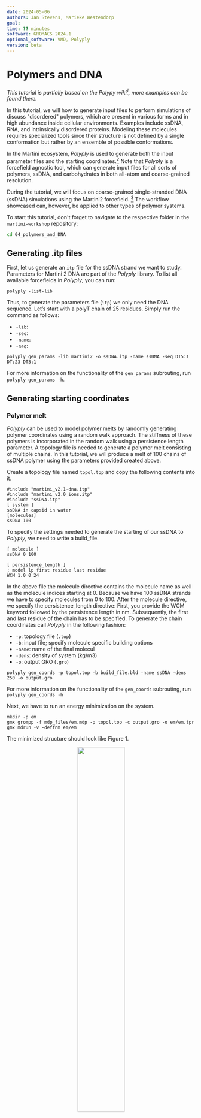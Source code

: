 ```yaml
---
date: 2024-05-06
authors: Jan Stevens, Marieke Westendorp
goal:
time: ?? minutes
software: GROMACS 2024.1
optional_software: VMD, Polyply
version: beta
---
```


# Polymers and DNA

*This tutorial is partially based on the Polypy wiki[^ PolyplyWiki], more examples can be found there.*

In this tutorial, we will how to generate input files to perform simulations of discuss "disordered" polymers, which are present in various forms and in high abundance inside cellular environments. Examples include ssDNA, RNA, and intrinsically disordered proteins. Modeling these molecules requires specialized tools since their structure is not defined by a single conformation but rather by an ensemble of possible conformations.

In the Martini ecosystem, _Polyply_ is used to generate both the input parameter files and the starting coordinates.[^polyply] Note that _Polyply_ is a forcefield agnostic tool, which can generate input files for all sorts of polymers, ssDNA, and carbohydrates in both all-atom and coarse-grained resolution.

During the tutorial, we will focus on coarse-grained single-stranded DNA (ssDNA) simulations using the Martini2 forcefield. [^martini2] The workflow showcased can, however, be applied to other types of polymer systems.

To start this tutorial, don't forget to navigate to the respective folder in the `martini-workshop` repository:

```sh
cd 04_polymers_and_DNA
```

## Generating .itp files

First, let us generate an `itp` file for the ssDNA strand we want to study. Parameters for Martini 2 DNA are part of the _Polyply_ library. To list all available forcefields in _Polyply_, you can run:

```{execute}
polyply -list-lib
```

Thus, to generate the parameters file (`itp`) we only need the DNA sequence. Let’s start with a polyT chain of 25 residues. Simply run the command as follows:

- `-lib`:
- `-seq`:
- `-name`:
- `-seq`:
```{execute}
polyply gen_params -lib martini2 -o ssDNA.itp -name ssDNA -seq DT5:1 DT:23 DT3:1
```

For more information on the functionality of the `gen_params` subrouting, run `polyply gen_params -h`.


## Generating starting coordinates

### Polymer melt

_Polyply_ can be used to model polymer melts by randomly generating polymer coordinates using a random walk approach. The stiffness of these polymers is incorporated in the random walk using a persistence length parameter. A topology file is needed to generate a polymer melt consisting of multiple chains. In this tutorial, we will produce a melt of 100 chains of ssDNA polymer using the parameters provided created above.<br>

Create a topology file named `topol.top` and copy the following contents into it.

```text
#include "martini_v2.1-dna.itp"
#include "martini_v2.0_ions.itp"
#include "ssDNA.itp"
[ system ]
ssDNA in capsid in water
[molecules]
ssDNA 100
```

To specify the settings needed to generate the starting of our ssDNA to _Polyply_, we need to write a build_file.

```
[ molecule ]
ssDNA 0 100

[ persistence_length ]
; model lp first residue last residue
WCM 1.0 0 24
```

In the above file the molecule directive contains the molecule name as well as the molecule indices starting at 0. Because we have 100 ssDNA strands we have to specify molecules from 0 to 100. After the molecule directive, we specify the persistence_length directive: First, you provide the WCM keyword followed by the persistence length in nm. Subsequently, the first and last residue of the chain has to be specified. To generate the chain coordinates call _Polyply_ in the following fashion:

- `-p`: topology file (`.top`)
- `-b`: input file; specify molecule specific building options
- `-name`: name of the final molecul
- `-dens`: density of system (kg/m3)
- `-o`: output GRO (`.gro`)
```{execute}
polyply gen_coords -p topol.top -b build_file.bld -name ssDNA -dens 250 -o output.gro
```

For more information on the functionality of the `gen_coords` subrouting, run `polyply gen_coords -h`

Next, we have to run an energy minimization on the system.
```
mkdir -p em
gmx grompp -f mdp_files/em.mdp -p topol.top -c output.gro -o em/em.tpr
gmx mdrun -v -deffnm em/em
```
The minimized structure should look like Figure 1.

<div align="center">
<img src="../figures/04_ssDNA_melt.png" width="50%"/>
</div>

*__Figure 1: Polymer melt.__  Starting structure of the polymer melt.*

## Circular polymers
Let us now also have a look at how to make circular ssDNA. The simplest way to proceed is to specify the sequence in `.ig` form that specifies a circular sequence by adding a 2 as the last character of the sequence. 
```
; Circular DNA
Random 25 bp sequence
TCCCGGCGAACTTAAAGTTGTAATG2
```
To generate the circular ssDNA `.itp` file simply run:

```{execute}
polyply gen_params -lib martini2 -o ssDNA.itp -name ssDNA -seqf sequence.ig
```
Next using the topology file from the previous example. Coordinates are generated as before; we just have to add a command line flag that tells _Polyply_ to generate it as a circle, which is done by adding the `-cycles` flag followed by the name of the molecule. To generate the starting coordinates run:

```{execute}
polyply gen_coords -p topol.top -b build_file.bld -name ssDNA -dens 250 -o output.gro -cycles ssDNA
```

Next, we have to run an energy minimization on the system.
```
mkdir -p em
gmx grompp -f mdp_files/em.mdp -p topol.top -c output.gro -o em/em.tpr
gmx mdrun -v -deffnm em/em
```
The minimized structure should look like Figure 2.

<div align="center">
<img src="../figures/04_ssDNA_melt.png" width="50%"/>
</div>

<div align="center">
<img src="../figures/04_ssDNA_melt.png" width="50%"/>
</div>

*__Figure 2: Melt of circular polymers.__  Starting structure of the polymer melt.*

## Confined polymers

To conclude, we will generate ssDNA enclosed inside the model cell envelope we generated in tutorial III. For convenience, we choose to generate a polyT strand of ssDNA.

```{execute}
polyply gen_params -lib martini2 -o ssDNA.itp -name ssDNA -seq DT5:1 DT:1000 DT3:1
```

We will pack a long piece of ssDNA inside a spherical confinement, mimicking the lipid vesicle. To generate the starting structure, a topology file is needed. 

Create a topology file named `topol.top` and copy the following contents into it.

```text
#include "martini_v2.1-dna.itp"
#include "martini_v2.0_ions.itp"
#include "ssDNA.itp"
[ system ]
ssDNA in capsid in water
[molecules]
ssDNA 1
```

To specify the settings needed to generate the starting of our ssDNA to _Polyply_, we need to write a build_file.

```text
[ volumes ]
DT 1

[ molecule ]
ssDNA 0 1
[ sphere ]
DT 0 1002 in 8.0 8.0 8.0 8.0

```

In the above file, the volumes directive contains the molecule name and its associated volume. Increasing the residue volume is a computationally cheap method of controlling the polymer's stiffness. After the molecule directive, we specify the `[ sphere ]` directive, giving information on the geometric constraints. We confine the ssDNA in into a sphere of radius 8, located at a central point with coordinates x=8.0, y=8.0, z=8.0.

>[!NOTE]
> In the build file, we define geometric constraints per *resname* per *molecule*.

To generate the chain coordinates call _Polyply_ in the following fashion:

```{execute}
polyply gen_coords -p topol.top -b build_file.bld -name ssDNA -box 20 20 20 -o output.gro
```

Next, we have to run an energy minimization on the system.

```
mkdir -p em
gmx grompp -f mdp_files/em.mdp -p topol.top -c output.gro -o em/em.tpr
gmx mdrun -v -deffnm em/em
```

The minimized structure should look like Figure 3.

<div align="center">
<img src="../figures/04_confined_ssDNA.png" width="50%"/>
</div>

*__Figure 3: Confined polymer.__  Starting structure of the ssDNA enclosed in a spherical boundary.*

## References
[^Polyply]: Grünewald, F., Alessandri, R., Kroon, P.C. et al. Polyply; a python suite for facilitating simulations of macromolecules and nanomaterials. Nat Commun 13, 68 (2022). https://doi.org/10.1038/s41467-021-27627-4
[^Martini2]: Uusitalo, J.J., Ingólfsson, H.I., Akhshi, P., Tieleman, D.P. and Marrink, S.J., 2015. Martini coarse-grained force field: extension to DNA. Journal of chemical theory and computation, 11(8), pp.3932-3945.
[^PolyplyWiki]: https://github.com/marrink-lab/polyply_1.0/wiki
